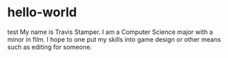 # hello-world
test
My name is Travis Stamper. I am a Computer Science major with a minor in film. 
I hope to one put my skills into game design or other means such as editing for someone. 
